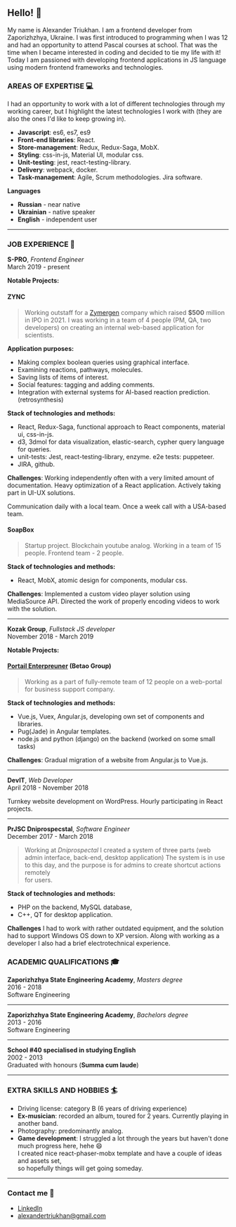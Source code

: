 ## Hello! :wave:
My name is Alexander Triukhan. I am a frontend developer from Zaporizhzhya, Ukraine.
I was first introduced to programming when I was 12 and had an opportunity to attend Pascal courses 
at school. That was the time when I became interested in coding and decided to tie my life with it!
Today I am passioned with developing frontend applications in JS language using modern frontend frameworks
and technologies.


### AREAS OF EXPERTISE :computer:

I had an opportunity to work with a lot of different technologies through my working career,
but I highlight the latest technologies I work with (they are also the ones I'd like to keep
growing in).
* **Javascript**: es6, es7, es9
* **Front-end libraries**: React.
* **Store-management**: Redux, Redux-Saga, MobX.
* **Styling**: css-in-js, Material UI, modular css.
* **Unit-testing**: jest, react-testing-library.
* **Delivery**: webpack, docker.
* **Task-management**: Agile, Scrum methodologies. Jira software.

**Languages**  
* **Russian** - near native  
* **Ukrainian** - native speaker  
* **English** - independent user  

---


### JOB EXPERIENCE :briefcase:

**S-PRO**, _Frontend Engineer_  
March 2019 - present

**Notable Projects:**

#### ZYNC 
> Working outstaff for a [Zymergen](https://www.zymergen.com) company which raised **\$500** million in IPO in 2021.
> I was working in a team of 4 people (PM, QA, two developers) on creating an internal web-based application
> for scientists.

**Application purposes:**

- Making complex boolean queries using graphical interface.
- Examining reactions, pathways, molecules.
- Saving lists of items of interest.
- Social features: tagging and adding comments.
- Integration with external systems for AI-based reaction prediction. (retrosynthesis)

**Stack of technologies and methods:**

- React, Redux-Saga, functional approach to React components, material ui, css-in-js.
- d3, 3dmol for data visualization, elastic-search, cypher query language for queries.
- unit-tests: Jest, react-testing-library, enzyme. e2e tests: puppeteer.
- JIRA, github.

**Challenges**:
Working independently often with a very limited amount of documentation.
Heavy optimization of a React application. Actively taking part in UI-UX solutions.

Communication daily with a local team. Once a week call with a USA-based team.  

#### SoapBox 
> Startup project. Blockchain youtube analog.
> Working in a team of 15 people. Frontend team - 2 people.

**Stack of technologies and methods:**

- React, MobX, atomic design for components, modular css.

**Challenges**:
Implemented a custom video player solution using MediaSource API.
Directed the work of properly encoding videos to work with the solution.

---

**Kozak Group**, _Fullstack JS developer_  
November 2018 - March 2019

**Notable Projects:**

#### [Portail Enterpreuner](https://www.portail-autoentrepreneur.fr/) (Betao Group)
> Working as a part of fully-remote team of 12 people on a web-portal for business support company.

**Stack of technologies and methods:**

- Vue.js, Vuex, Angular.js, developing own set of components and libraries.
- Pug(Jade) in Angular templates.
- node.js and python (django) on the backend (worked on some small tasks)

**Challenges**:
Gradual migration of a website from Angular.js to Vue.js.

---

**DevIT**, _Web Developer_  
April 2018 - November 2018

Turnkey website development on WordPress. Hourly participating in React projects.

---

**PrJSC Dniprospecstal**, _Software Engineer_  
December 2017 - March 2018

> Working at _Dniprospectal_ I created a system of three parts (web admin interface, back-end, desktop application)
> The system is in use to this day, and the purpose is for admins to create shortcut actions remotely  
> for users.

**Stack of technologies and methods:**

- PHP on the backend, MySQL database,
- C++, QT for desktop application.

**Challenges**
I had to work with rather outdated equipment, and the solution had to support Windows OS
down to XP version. Along with working as a developer I also had a brief electrotechnical
experience.


### ACADEMIC QUALIFICATIONS :mortar_board:

**Zaporizhzhya State Engineering Academy**, *Masters degree*  
2016 - 2018  
Software Engineering  

---

**Zaporizhzhya State Engineering Academy**, *Bachelors degree*  
2013 - 2016  
Software Engineering  

---

**School #40 specialised in studying English**  
2002 - 2013  
Graduated with honours (**Summa cum laude**)  

---


### EXTRA SKILLS AND HOBBIES :surfer:
* Driving license: category B (6 years of driving experience)
* **Ex-musician**: recorded an album, toured for 2 years. Currently playing in another band.
* Photography: predominantly analog.
* **Game development**: I struggled a lot through the years but haven't done much progress here, hehe :smile:   
I created nice react-phaser-mobx template and have a couple of ideas and assets set,   
so hopefully things will get going someday.

---

### Contact me :incoming_envelope:
* [LinkedIn](https://www.linkedin.com/in/alexander-triukhan-83aaab153/)  
* alexandertriukhan@gmail.com
